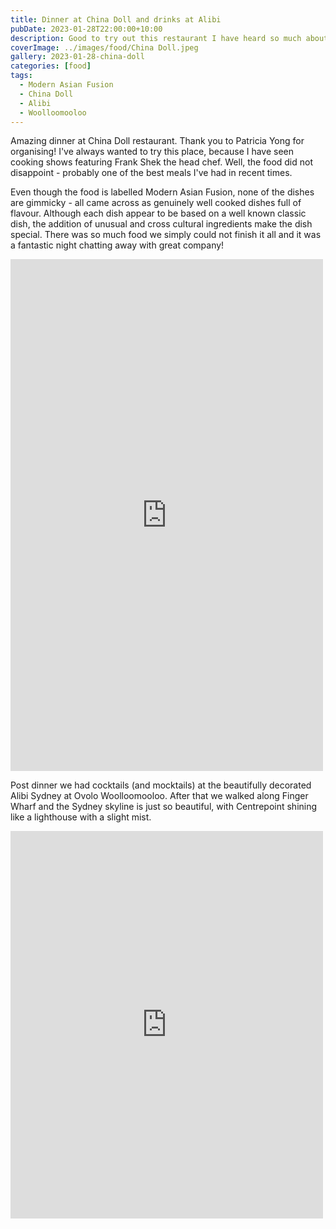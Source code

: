 ```yaml
---
title: Dinner at China Doll and drinks at Alibi
pubDate: 2023-01-28T22:00:00+10:00
description: Good to try out this restaurant I have heard so much about.
coverImage: ../images/food/China Doll.jpeg
gallery: 2023-01-28-china-doll
categories: [food]
tags:
  - Modern Asian Fusion
  - China Doll
  - Alibi
  - Woolloomooloo
---
```


Amazing dinner at China Doll restaurant. Thank you to Patricia Yong for organising! I've always wanted to try this place, because I have seen cooking shows featuring Frank Shek the head chef. Well, the food did not disappoint - probably one of the best meals I've had in recent times.

Even though the food is labelled Modern Asian Fusion, none of the dishes are gimmicky - all came across as genuinely well cooked dishes full of flavour. Although each dish appear to be based on a well known classic dish, the addition of unusual and cross cultural ingredients make the dish special. There was so much food we simply could not finish it all and it was a fantastic night chatting away with great company!

<iframe src="https://www.facebook.com/plugins/post.php?href=https%3A%2F%2Fwww.facebook.com%2Fchris1.tham%2Fposts%2Fpfbid02jmMyWKRnHZsY2nfuYAXTxJuD2YQK1VmYXLbj92DKSMonG19tq4fA6ffSTXPZqoyFl&show_text=true&width=500" width="500" height="819" style="border:none;overflow:hidden" scrolling="no" frameborder="0" allowfullscreen="true" allow="autoplay; clipboard-write; encrypted-media; picture-in-picture; web-share"></iframe>

Post dinner we had cocktails (and mocktails) at the beautifully decorated Alibi Sydney at Ovolo Woolloomooloo. After that we walked along Finger Wharf and the Sydney skyline is just so beautiful, with Centrepoint shining like a lighthouse with a slight mist.

<iframe src="https://www.facebook.com/plugins/post.php?href=https%3A%2F%2Fwww.facebook.com%2Fchris1.tham%2Fposts%2Fpfbid02irqCwbm5u48gf29FvxugZwaxvM3srNELhXpCbdtge9v95HHnCfrzTUYrtcyJgrjfl&show_text=true&width=500" width="500" height="620" style="border:none;overflow:hidden" scrolling="no" frameborder="0" allowfullscreen="true" allow="autoplay; clipboard-write; encrypted-media; picture-in-picture; web-share"></iframe>
